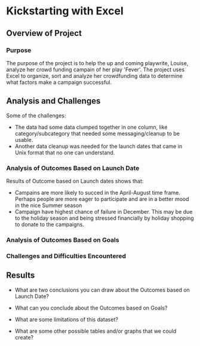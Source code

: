 # Kickstarting with Excel

## Overview of Project

### Purpose
The purpose of the project is to help the up and coming playwrite, Louise, analyze her crowd funding campain of her play 'Fever'. The project uses Excel to organize, sort and analyze her crowdfunding data to determine what factors make a campaign successful.


## Analysis and Challenges

Some of the challenges:
- The data had some data clumped together in one column, like category/subcategory that needed some messaging/cleanup to be usable.
- Another data cleanup was needed for the launch dates that came in Unix format that no one can understand.

### Analysis of Outcomes Based on Launch Date

Results of Outcome based on Launch dates shows that:
- Campains are more likely to succed in the April-August time frame. Perhaps people are more eager to participate and are in a better mood in the nice Summer season
- Campaign have highest chance of failure in December. This may be due to the holiday season and being stressed financially by holiday shopping to donate to the campaigns.


### Analysis of Outcomes Based on Goals

### Challenges and Difficulties Encountered

## Results

- What are two conclusions you can draw about the Outcomes based on Launch Date?

- What can you conclude about the Outcomes based on Goals?

- What are some limitations of this dataset?

- What are some other possible tables and/or graphs that we could create?
